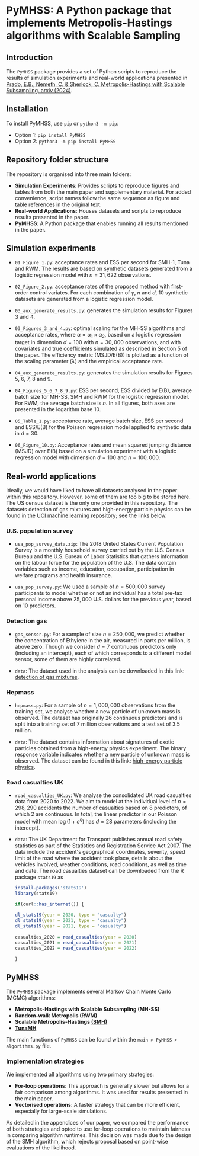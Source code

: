 # PyMHSS: A Python package that implements Metropolis-Hastings algorithms with Scalable Sampling

## Introduction
The `PyMHSS` package provides a set of Python scripts to reproduce the results of simulation experiments and real-world applications presented in [Prado, E.B., Nemeth, C. & Sherlock, C. Metropolis-Hastings with Scalable Subsampling. arxiv 
(2024)](https://arxiv.org/pdf/2407.19602).

## Installation
To install PyMHSS, use `pip` or `python3 -m pip`:

* Option 1: `pip install PyMHSS`
* Option 2: `python3 -m pip install PyMHSS`

## Repository folder structure

The repository is organised into three main folders:

* **Simulation Experiments**: Provides scripts to reproduce figures and tables from both the main paper and supplementary material. For added convenience, script names follow the same sequence as figure and table references in the original text.
* **Real-world Applications**: Houses datasets and scripts to reproduce results presented in the paper.
* **PyMHSS**: A Python package that enables running all results mentioned in the paper.

## Simulation experiments

* `01_Figure_1.py`: acceptance rates and ESS per second for SMH-1, Tuna and RWM. The results are based on synthetic datasets generated from a logistic regression model with $n = 31,622$ observations.

* `02_Figure_2.py`: acceptance rates of the proposed method with first-order control variates. For each combination of $\gamma$, $n$ and $d$, $10$ synthetic datasets are generated from a logistic regression model.

* `03_aux_generate_results.py`: generates the simulation results for Figures 3 and 4.

* `03_Figures_3_and_4.py`: optimal scaling for the MH-SS algorithms and acceptance rates, where $\alpha = \alpha_1 \times \alpha_2$, based on a logistic regression target in dimension $d=100$ with $n=30,000$ observations, and with covariates and true coefficients simulated as described in Section 5 of the paper. The efficiency metric (MSJD/E(B)) is plotted as a function of the scaling parameter ($\lambda$) and the empirical acceptance rate. 

* `04_aux_generate_results.py`: generates the simulation results for Figures 5, 6, 7, 8 and 9.

* `04_Figures_5_6_7_8_9.py`: ESS per second, ESS divided by E(B), average batch size for MH-SS, SMH and RWM for the logistic regression model. For RWM, the average batch size is $n$. In all figures, both axes are presented in the logarithm base 10.

* `05_Table_1.py`: acceptance rate, average batch size, ESS per second and ESS/E(B) for the Poisson regression model applied to synthetic data in $d=30$.
  
* `06_Figure_10.py`: Acceptance rates and mean squared jumping distance (MSJD) over E(B) based on a simulation experiment with a logistic regression model with dimension $d = 100$ and $n=100,000$.

## Real-world applications

Ideally, we would have liked to have all datasets analysed in the paper within this repository. However, some of them are too big to be stored here. The US census dataset is the only one provided in this repository. The datasets detection of gas mixtures and high-energy particle physics can be found in the [UCI machine learning repository](https://archive.ics.uci.edu/); see the links below.

### U.S. population survey 
* `usa_pop_survey_data.zip`: The 2018 United States Current Population Survey is a monthly household survey carried out by the U.S. Census Bureau and the U.S. Bureau of Labor Statistics that gathers information on the labour force for the population of the U.S. The data contain variables such as income, education, occupation, participation in welfare programs and health insurance.

* `usa_pop_survey.py`: We used a sample of $n = 500,000$ survey participants to model whether or not an individual has a total pre-tax personal income above $25,000$ U.S. dollars for the previous year, based on $10$ predictors.
  
### Detection gas
* `gas_sensor.py`: For a sample of size $n = 250,000$, we predict whether the concentration of Ethylene in the air, measured in parts per million, is above zero. Though we consider $d = 7$ continuous predictors only (including an intercept), each of which corresponds to a different model sensor, some of them are highly correlated.
  
* `data`: The dataset used in the analysis can be downloaded in this link: [detection of gas mixtures](https://archive.ics.uci.edu/dataset/322/gas+sensor+array+under+dynamic+gas+mixtures).

### Hepmass

* `hepmass.py`: For a sample of $n = 1, 000, 000$ observations from the training set, we analyse whether a new particle of unknown mass is observed. The dataset has originally $26$ continuous predictors and is split into a training set of $7$ million observations and a test set of $3.5$ million. 

* `data`: The dataset contains information about signatures of exotic particles obtained from a high-energy physics experiment. The binary response variable indicates whether a new particle of unknown mass is observed. The dataset can be found in this link: [high-energy particle physics](https://archive.ics.uci.edu/dataset/347/hepmass).

### Road casualties UK
* `road_casualties_UK.py`: We analyse the consolidated UK road casualties data from $2020$ to $2022$. We aim to model at the individual level of $n = 298,290$ accidents the number of casualties based on 8 predictors, of which 2 are continuous. In total, the linear predictor in our Poisson model with mean $\log(1 + e^{\eta})$ has $d=28$ parameters (including the intercept).

* `data`: The UK Department for Transport publishes annual road safety statistics as part of the Statistics and Registration Service Act 2007. The data include the accident's geographical coordinates, severity, speed limit of the road where the accident took place, details about the vehicles involved, weather conditions, road conditions, as well as time and date. The road casualties dataset can be downloaded from the R package `stats19` as

    ```r
    install.packages('stats19')
    library(stats19)
    
    if(curl::has_internet()) {
      
    dl_stats19(year = 2020, type = "casualty")
    dl_stats19(year = 2021, type = "casualty")
    dl_stats19(year = 2021, type = "casualty")
      
    casualties_2020 = read_casualties(year = 2020)
    casualties_2021 = read_casualties(year = 2021)
    casualties_2022 = read_casualties(year = 2022)
    
    }
    ```

## PyMHSS

The `PyMHSS` package implements several Markov Chain Monte Carlo (MCMC) algorithms:

* **Metropolis-Hastings with Scalable Subsampling (MH-SS)**
* **Random-walk Metropolis (RWM)**
* **Scalable Metropolis-Hastings [(SMH)](http://proceedings.mlr.press/v97/cornish19a/cornish19a.pdf)**
* **[TunaMH](https://proceedings.neurips.cc/paper/2020/file/e2a7555f7cabd6e31aef45cb8cda4999-Paper.pdf)**

The main functions of `PyMHSS` can be found within the `main > PyMHSS > algorithms.py` file.

### Implementation strategies

We implemented all algorithms using two primary strategies:

* **For-loop operations**: This approach is generally slower but allows for a fair comparison among algorithms. It was used for results presented in the main paper.
* **Vectorised operations**: A faster strategy that can be more efficient, especially for large-scale simulations.

As detailed in the appendices of our paper, we compared the performance of both strategies and opted to use for-loop operations to maintain fairness in comparing algorithm runtimes. This decision was made due to the design of the SMH algorithm, which rejects proposal based on point-wise evaluations of the likelihood.
